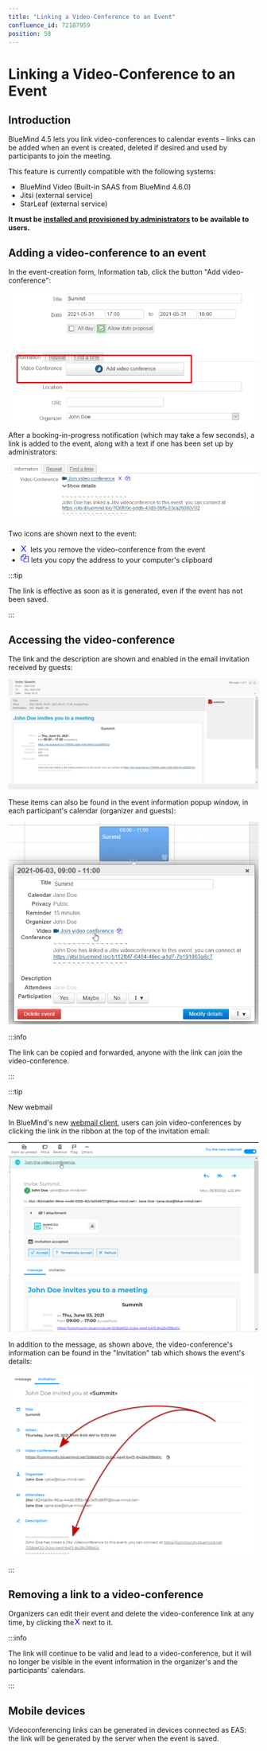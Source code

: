 ```yaml
---
title: "Linking a Video-Conference to an Event"
confluence_id: 72187959
position: 58
---
```

# Linking a Video-Conference to an Event


## Introduction

BlueMind 4.5 lets you link video-conferences to calendar events – links can be added when an event is created, deleted if desired and used by participants to join the meeting.

This feature is currently compatible with the following systems:

- BlueMind Video (Built-in SAAS from BlueMind 4.6.0)
- Jitsi (external service)
- StarLeaf (external service)


**It must be [installed and provisioned by administrators](/Guide_de_l_administrateur/Configuration/Visioconference_integree/) to be available to users.**


## Adding a video-conference to an event

In the event-creation form, Information tab, click the button "Add video-conference":

![](../../../attachments/72187959/72190601.png)

After a booking-in-progress notification (which may take a few seconds), a link is added to the event, along with a text if one has been set up by administrators:

![](../../../attachments/72187959/72190600.png)

Two icons are shown next to the event:

- ![](../../../attachments/72187959/72190605.png)  lets you remove the video-conference from the event
- ![](../../../attachments/72187959/72190604.png) lets you copy the address to your computer's clipboard


:::tip

The link is effective as soon as it is generated, even if the event has not been saved. 

:::

## Accessing the video-conference

The link and the description are shown and enabled in the email invitation received by guests:

![](../../../attachments/72187959/72190599.png)

These items can also be found in the event information popup window, in each participant's calendar (organizer and guests):

![](../../../attachments/72187959/72190598.png)


:::info

The link can be copied and forwarded, anyone with the link can join the video-conference.

:::


:::tip

New webmail

In BlueMind's new [webmail client](/old/Guide_de_l_utilisateur/Messagerie_BlueMind/), users can join video-conferences by clicking the link in the ribbon at the top of the invitation email:

![](../../../attachments/72187959/72190597.png)

In addition to the message, as shown above, the video-conference's information can be found in the "Invitation" tab which shows the event's details:

![](../../../attachments/72187959/72190596.png)

:::

## Removing a link to a video-conference

Organizers can edit their event and delete the video-conference link at any time, by clicking the![](../../../attachments/72187959/72190605.png) next to it.


:::info

The link will continue to be valid and lead to a video-conference, but it will no longer be visible in the event information in the organizer's and the participants' calendars.

:::

## Mobile devices

Videoconferencing links can be generated in devices connected as EAS: the link will be generated by the server when the event is saved.


